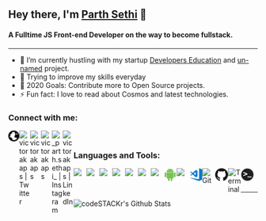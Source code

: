 ## Hey there, I'm [Parth Sethi][website] 👋
#### A Fulltime JS Front-end Developer on the way to become fullstack.
---
- 🔭 I’m currently hustling with my startup [Developers Education](http://devedu.tech) and [un-named](https://github.com/dhruvsaxena1998/un-nammed) project.
- 🌱 Trying to improve my skills everyday
- 🥅 2020 Goals: Contribute more to Open Source projects.
- ⚡ Fun fact: I love to read about Cosmos and latest technologies.

### Connect with me:

[<img align="left" alt="victorakaps" width="22px" src="https://raw.githubusercontent.com/iconic/open-iconic/master/svg/globe.svg" />][website]
[<img align="left" alt="victorakaps | Twitter" width="22px" src="https://cdn.jsdelivr.net/npm/simple-icons@v3/icons/twitter.svg" />][twitter]
[<img align="left" onclick="window.open('anotherpage.html', '_blank');" alt="victorakaps" width="22px" src="https://cdn.jsdelivr.net/npm/simple-icons@v3/icons/facebook.svg" />][facebook]
[<img align="left" alt="victorakaps" width="22px" src="https://cdn.jsdelivr.net/npm/simple-icons@v3/icons/telegram.svg" />][telegram]
[<img align="left" alt="_parth.sethi_ | Instagram" width="22px" src="https://cdn.jsdelivr.net/npm/simple-icons@v3/icons/instagram.svg" />][instagram]
[<img align="left" alt="victorakaps | LinkedIn" width="22px" src="https://cdn.jsdelivr.net/npm/simple-icons@v3/icons/linkedin.svg" />][linkedin]
<br />

### Languages and Tools:


<img align="left" src="https://img.icons8.com/color/48/000000/html-5.png" width="26px"/>
<img align="left" src="https://img.icons8.com/color/48/000000/css3.png" width="26px"/>
<img align="left" src="https://img.icons8.com/color/48/000000/javascript.png" width="26px"/>
<img align="left" src="https://img.icons8.com/plasticine/100/000000/react.png" width="26px"/>
<img align="left" src="https://img.icons8.com/color/48/000000/vue-js.png" width="26px"/>
<img align="left" src="https://img.icons8.com/color/48/000000/nodejs.png" width="26px"/>
<img align="left" src="https://img.icons8.com/color/48/000000/npm.png" width="26px"/>
<img align="left" alt="Android" width="26px" src="https://raw.githubusercontent.com/github/explore/80688e429a7d4ef2fca1e82350fe8e3517d3494d/topics/android/android.png" />
<img align="left" src="https://img.icons8.com/ios-filled/50/000000/ios-logo.png" width="26px"/>
<img align="left" alt="Visual Studio Code" width="26px" src="https://raw.githubusercontent.com/github/explore/80688e429a7d4ef2fca1e82350fe8e3517d3494d/topics/visual-studio-code/visual-studio-code.png" />
<img align="left" alt="Git" width="26px" src="https://img.icons8.com/color/48/000000/git.png" />
<img align="left" alt="GitHub" width="26px" src="https://raw.githubusercontent.com/github/explore/78df643247d429f6cc873026c0622819ad797942/topics/github/github.png" />
<img align="left" alt="Terminal" width="26px" src="https://img.icons8.com/ios-filled/50/000000/linux.png" />
<img align="left" alt="Terminal" width="26px" src="https://raw.githubusercontent.com/github/explore/80688e429a7d4ef2fca1e82350fe8e3517d3494d/topics/terminal/terminal.png" />


<br />
<br />

---

<img alt="codeSTACKr's Github Stats" src="https://github-readme-stats.vercel.app/api?username=victorakaps&show_icons=true&hide_border=true&count_private=true" /> 

<br />
<br />

[website]: https://victorakaps.herokuapp.com/
[twitter]: https://twitter.com/victorakaps
[instagram]: https://instagram.com/_parth.sethi_
[linkedin]: https://linkedin.com/in/victorakaps
[facebook]: https://facebook.com/victorakaps
[telegram]: https://t.me/victorakaps
